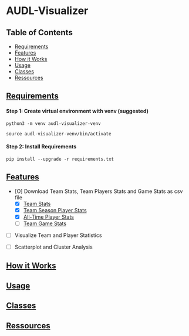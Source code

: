 # AUDL-Visualizer

## Table of Contents

- [Requirements](#requirements)
- [Features](#features)
- [How it Works](#how-it-works)
- [Usage](#usage)
- [Classes](#classes)
- [Ressources](#ressources)

## [Requirements](#requirements)

#### Step 1: Create virtual environment with venv (suggested)

`` python3 -m venv audl-visualizer-venv ``

`` source audl-visualizer-venv/bin/activate ``

#### Step 2: Install Requirements

`` pip install --upgrade -r requirements.txt ``


## [Features](#features)

- [O] Download Team Stats, Team Players Stats and Game Stats as csv file
    - [X] [Team Stats](https://theaudl.com/stats/team?year=1)
    - [X] [Team Season Player Stats](https://theaudl.com/stats/team-season-players)
    - [X] [All-Time Player Stats](https://theaudl.com/stats/players-all-time)
    - [ ] [Team Game Stats](https://theaudl.com/stats/team-game-stats)
- [ ] Visualize Team and Player Statistics
- [ ] Scatterplot and Cluster Analysis


## [How it Works](#how-it-works)
## [Usage](#usage)
## [Classes](#classes)
## [Ressources](#ressources)

